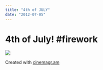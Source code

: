 ```yaml
---
title: "4th of JULY"
date: "2012-07-05"
---
```


# 4th of July! #firework

[![](http://cinemagr.am/uploads/11405676.gif)](http://cinemagr.am/show/11405676)  

Created with [cinemagr.am](http://cinemagr.am)
